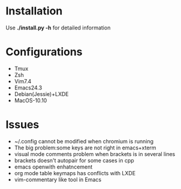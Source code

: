 Installation
============

Use **./install.py -h** for detailed information

Configurations
==============

- Tmux
- Zsh
- Vim7.4
- Emacs24.3
- Debian(Jessie)+LXDE
- MacOS-10.10


Issues
======

- ~/.config cannot be modified when chromium is running
- The big problem:some keys are not right in emacs+xterm
- visual mode comments problem when brackets is in several lines 
- brackets doesn't autopair for some cases in cpp
- emacs openwith enhatncement
- org mode table keymaps has conflicts with LXDE
- vim-commentary like tool in Emacs
